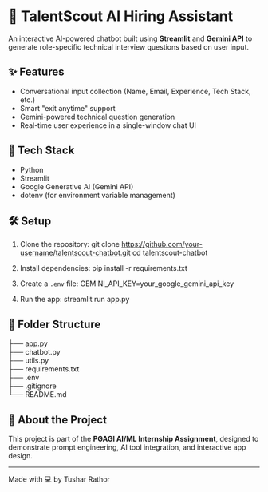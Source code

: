 # 🤖 TalentScout AI Hiring Assistant

An interactive AI-powered chatbot built using **Streamlit** and **Gemini API** to generate role-specific technical interview questions based on user input.

## ✨ Features

- Conversational input collection (Name, Email, Experience, Tech Stack, etc.)
- Smart "exit anytime" support
- Gemini-powered technical question generation
- Real-time user experience in a single-window chat UI

## 🚀 Tech Stack

- Python
- Streamlit
- Google Generative AI (Gemini API)
- dotenv (for environment variable management)

## 🛠️ Setup

1. Clone the repository:
   git clone https://github.com/your-username/talentscout-chatbot.git
   cd talentscout-chatbot

2. Install dependencies:
   pip install -r requirements.txt

3. Create a `.env` file:
   GEMINI_API_KEY=your_google_gemini_api_key

4. Run the app:
   streamlit run app.py

## 📁 Folder Structure


├── app.py  
├── chatbot.py  
├── utils.py  
├── requirements.txt  
├── .env  
├── .gitignore  
└── README.md

## 🧠 About the Project

This project is part of the **PGAGI AI/ML Internship Assignment**, designed to demonstrate prompt engineering, AI tool integration, and interactive app design.

---

Made with 💻 by Tushar Rathor
